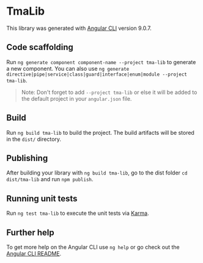 # TmaLib

This library was generated with [Angular CLI](https://github.com/angular/angular-cli) version 9.0.7.

## Code scaffolding

Run `ng generate component component-name --project tma-lib` to generate a new component. You can also use `ng generate directive|pipe|service|class|guard|interface|enum|module --project tma-lib`.
> Note: Don't forget to add `--project tma-lib` or else it will be added to the default project in your `angular.json` file. 

## Build

Run `ng build tma-lib` to build the project. The build artifacts will be stored in the `dist/` directory.

## Publishing

After building your library with `ng build tma-lib`, go to the dist folder `cd dist/tma-lib` and run `npm publish`.

## Running unit tests

Run `ng test tma-lib` to execute the unit tests via [Karma](https://karma-runner.github.io).

## Further help

To get more help on the Angular CLI use `ng help` or go check out the [Angular CLI README](https://github.com/angular/angular-cli/blob/master/README.md).
